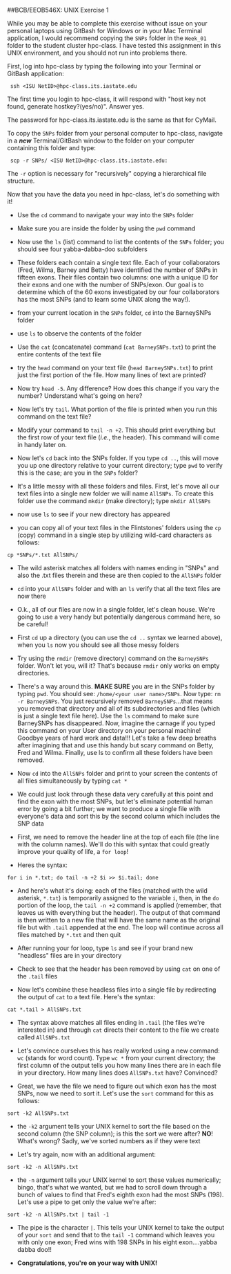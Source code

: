 ##BCB/EEOB546X: UNIX Exercise 1

While you may be able to complete this exercise without issue on your personal laptops using GitBash for Windows or in your Mac Terminal application, I would recommend copying the `SNPs` folder in the `Week_01` folder to the student cluster hpc-class.  I have tested this assignment in this UNIX environment, and you should not run into problems there.

First, log into hpc-class by typing the following into your Terminal or GitBash application:

```
 ssh <ISU NetID>@hpc-class.its.iastate.edu
```

The first time you login to hpc-class, it will respond with "host key not found, generate hostkey?(yes/no)". Answer yes.

The password for hpc-class.its.iastate.edu is the same as that for CyMail.

To copy the `SNPs` folder from your personal computer to hpc-class, navigate in a **_new_** Terminal/GitBash window to the folder on your computer containing this folder and type:

```
 scp -r SNPs/ <ISU NetID>@hpc-class.its.iastate.edu:
```

The `-r` option is necessary for "recursively" copying a hierarchical file structure.

Now that you have the data you need in hpc-class, let's do something with it!

* Use the `cd` command to navigate your way into the `SNPs` folder

* Make sure you are inside the folder by using the `pwd` command

* Now use the `ls` (list) command to list the contents of the `SNPs` folder; you should see four yabba-dabba-doo subfolders

* These folders each contain a single text file. Each of your collaborators (Fred, Wilma, Barney and Betty) have identified the number of SNPs in fifteen exons. Their files contain two columns: one with a unique ID for their exons and one with the number of SNPs/exon. Our goal is to determine which of the 60 exons investigated by our four collaborators has the most SNPs (and to learn some UNIX along the way!).

* from your current location in the `SNPs` folder, `cd` into the BarneySNPs folder

* use `ls` to observe the contents of the folder

* Use the `cat` (concatenate) command (`cat BarneySNPs.txt`) to print the entire contents of the text file

* try the `head` command on your text file (`head BarneySNPs.txt`) to print just the first portion of the file. How many lines of text are printed?

* Now try `head -5`. Any difference? How does this change if you vary the number? Understand what's going on here?

* Now let's try `tail`. What portion of the file is printed when you run this command on the text file?

* Modify your command to `tail -n +2`. This should print everything but the first row of your text file (*i.e.*, the header). This command will come in handy later on.

* Now let's `cd` back into the SNPs folder. If you type `cd ..`, this will move you up one directory relative to your current directory; type `pwd` to verify this is the case; are you in the `SNPs` folder?

* It's a little messy with all these folders and files. First, let's move all our text files into a single new folder we will name `AllSNPs`. To create this folder use the command `mkdir` (make directory); type `mkdir AllSNPs`

* now use `ls` to see if your new directory has appeared

* you can copy all of your text files in the Flintstones' folders using the `cp` (copy) command in a single step by utilizing wild-card characters as follows: 

```
cp *SNPs/*.txt AllSNPs/
```
* The wild asterisk matches all folders with names ending in "SNPs" and also the .txt files therein and these are then copied to the `AllSNPs` folder

* `cd` into your `AllSNPs` folder and with an `ls` verify that all the text files are now there

* O.k., all of our files are now in a single folder, let's clean house. We're going to use a very handy but potentially dangerous command here, so be careful!

* First `cd` up a directory (you can use the `cd ..` syntax we learned above), when you `ls` now you should see all those messy folders

* Try using the `rmdir` (remove directory) command on the `BarneySNPs` folder. Won't let you, will it? That's because `rmdir` only works on empty directories.

* There's a way around this. **MAKE SURE** you are in the SNPs folder by typing `pwd`. You should see: `/home/<your user name>/SNPs`. Now type: `rm -r BarneySNPs`. You just recursively removed `BarneySNPs`...that means you removed that directory and all of its subdirectories and files (which is just a single text file here). Use the `ls` command to make sure BarneySNPs has disappeared. Now, imagine the carnage if you typed this command on your User directory on your personal machine! Goodbye years of hard work and data!!! Let's take a few deep breaths after imagining that and use this handy but scary command on Betty, Fred and Wilma. Finally, use ls to confirm all these folders have been removed.

* Now `cd` into the `AllSNPs` folder and print to your screen the contents of all files simultaneously by typing `cat *`

* We could just look through these data very carefully at this point and find the exon with the most SNPs, but let's eliminate potential human error by going a bit further; we want to produce a single file with everyone's data and sort this by the second column which includes the SNP data

* First, we need to remove the header line at the top of each file (the line with the column names). We'll do this with syntax that could greatly improve your quality of life, a `for loop`!

* Heres the syntax: 

```
for i in *.txt; do tail -n +2 $i >> $i.tail; done
```

* And here's what it's doing: each of the files (matched with the wild asterisk, `*.txt`) is temporarily assigned to the variable `i`, then, in the `do` portion of the loop, the `tail -n +2` command is applied (remember, that leaves us with everything but the header). The output of that command is then written to a new file that will have the same name as the original file but with `.tail` appended at the end. The loop will continue across all files matched by `*.txt` and then quit

* After running your for loop, type `ls` and see if your brand new "headless" files are in your directory

* Check to see that the header has been removed by using `cat` on one of the `.tail` files

* Now let's combine these headless files into a single file by redirecting the output of `cat` to a text file. Here's the syntax: 

```
cat *.tail > AllSNPs.txt
```

* The syntax above matches all files ending in `.tail` (the files we're interested in) and through `cat` directs their content to the file we create called `AllSNPs.txt`

* Let's convince ourselves this has really worked using a new command: `wc` (stands for word count). Type `wc *` from your current directory; the first column of the output tells you how many lines there are in each file in your directory. How many lines does `AllSNPs.txt` have? Convinced?

* Great, we have the file we need to figure out which exon has the most SNPs, now we need to sort it. Let's use the `sort` command for this as follows: 

```
sort -k2 AllSNPs.txt
```

* the `-k2` argument tells your UNIX kernel to sort the file based on the second column (the SNP column); is this the sort we were after? **NO**! What's wrong? Sadly, we've sorted numbers as if they were text

* Let's try again, now with an additional argument:

```
sort -k2 -n AllSNPs.txt
```

* the `-n` argument tells your UNIX kernel to sort these values numerically; bingo, that's what we wanted, but we had to scroll down through a bunch of values to find that Fred's eighth exon had the most SNPs (198). Let's use a pipe to get only the value we're after:

```
sort -k2 -n AllSNPs.txt | tail -1
```

* The pipe is the character `|`. This tells your UNIX kernel to take the output of your `sort` and send that to the `tail -1` command which leaves you with only one exon; Fred wins with 198 SNPs in his eight exon....yabba dabba doo!!

* **Congratulations, you're on your way with UNIX!**

